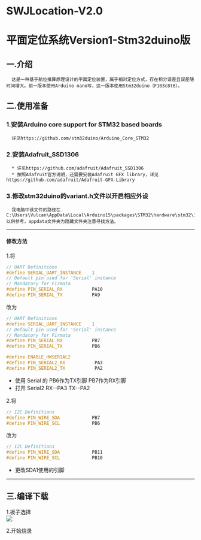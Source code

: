 # SWJLocation-V2.0
平面定位系统Version1-Stm32duino版
========
一.介绍
--------
      这是一种基于航位推算原理设计的平面定位装置，属于相对定位方式，存在积分误差且误差随时间增大。前一版本使用Arduino nano写，这一版本使用Stm32duino（F103c8t6）。  
      
 二.使用准备
 --------
   ### 1.安装Arduino core support for STM32 based boards  
      详见https://github.com/stm32duino/Arduino_Core_STM32  

   ### 2.安装Adafruit_SSD1306
      * 详见https://github.com/adafruit/Adafruit_SSD1306
      * 按照Adafruit官方说明，还需要安装Adafruit GFX library，详见https://github.com/adafruit/Adafruit-GFX-Library  

   ### 3.修改stm32duino的variant.h文件以开启相应外设
      我电脑中该文件的路径在C:\Users\Vulcan\AppData\Local\Arduino15\packages\STM32\hardware\stm32\1.5.0\variants\BLUEPILL_F103XX\variant.h 以供参考，appdata文件夹为隐藏文件夹注意寻找方法。
-----
#### 修改方法
1.将
``` c++ 
// UART Definitions
#define SERIAL_UART_INSTANCE    1
// Default pin used for 'Serial' instance
// Mandatory for Firmata
#define PIN_SERIAL_RX           PA10
#define PIN_SERIAL_TX           PA9
```
改为
``` c++ 
// UART Definitions
#define SERIAL_UART_INSTANCE    1
// Default pin used for 'Serial' instance
// Mandatory for Firmata
#define PIN_SERIAL_RX           PB7
#define PIN_SERIAL_TX           PB6

#define ENABLE_HWSERIAL2
#define PIN_SERIAL2_RX           PA3
#define PIN_SERIAL2_TX           PA2
```
+ 使用 Serial 的 PB6作为TX引脚 PB7作为RX引脚
+ 打开 Serial2 RX--PA3 TX--PA2  

2.将
```c++
// I2C Definitions
#define PIN_WIRE_SDA            PB7
#define PIN_WIRE_SCL            PB6
```
改为
```c++
// I2C Definitions
#define PIN_WIRE_SDA            PB11
#define PIN_WIRE_SCL            PB10
```
+ 更改SDA1使用的引脚
-------------
三.编译下载
------
  1.板子选择  
  <img src=https://github.com/VulcanLIU/SWJLocation-V2.0/blob/master/%E6%9D%BF%E5%AD%90%E9%80%89%E6%8B%A9.png>  
  
  2.开始烧录


